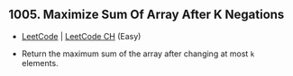 ## 1005. Maximize Sum Of Array After K Negations

-  [LeetCode](https://leetcode.com/problems/maximize-sum-of-array-after-k-negations/) | [LeetCode CH](https://leetcode.cn/problems/maximize-sum-of-array-after-k-negations/) (Easy)

-   Return the maximum sum of the array after changing at most `k` elements.
